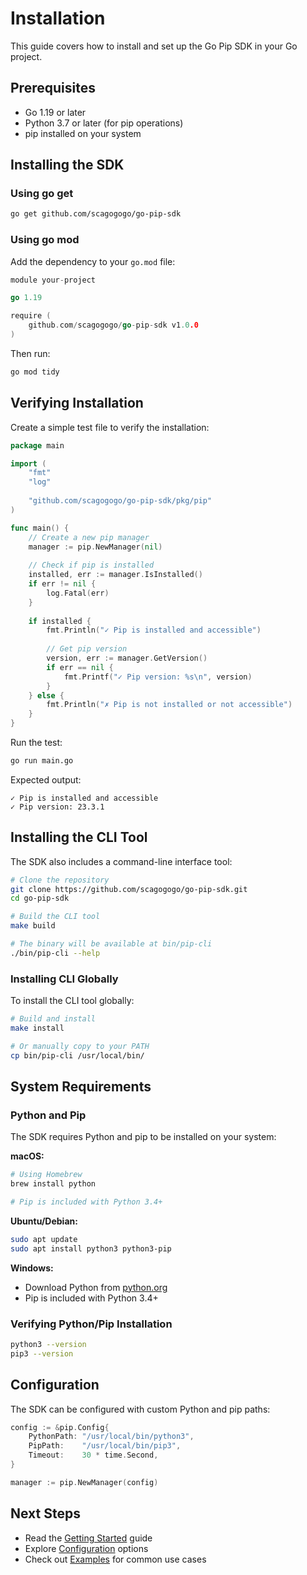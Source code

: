 # Installation

This guide covers how to install and set up the Go Pip SDK in your Go project.

## Prerequisites

- Go 1.19 or later
- Python 3.7 or later (for pip operations)
- pip installed on your system

## Installing the SDK

### Using go get

```bash
go get github.com/scagogogo/go-pip-sdk
```

### Using go mod

Add the dependency to your `go.mod` file:

```go
module your-project

go 1.19

require (
    github.com/scagogogo/go-pip-sdk v1.0.0
)
```

Then run:

```bash
go mod tidy
```

## Verifying Installation

Create a simple test file to verify the installation:

```go
package main

import (
    "fmt"
    "log"
    
    "github.com/scagogogo/go-pip-sdk/pkg/pip"
)

func main() {
    // Create a new pip manager
    manager := pip.NewManager(nil)
    
    // Check if pip is installed
    installed, err := manager.IsInstalled()
    if err != nil {
        log.Fatal(err)
    }
    
    if installed {
        fmt.Println("✓ Pip is installed and accessible")
        
        // Get pip version
        version, err := manager.GetVersion()
        if err == nil {
            fmt.Printf("✓ Pip version: %s\n", version)
        }
    } else {
        fmt.Println("✗ Pip is not installed or not accessible")
    }
}
```

Run the test:

```bash
go run main.go
```

Expected output:
```
✓ Pip is installed and accessible
✓ Pip version: 23.3.1
```

## Installing the CLI Tool

The SDK also includes a command-line interface tool:

```bash
# Clone the repository
git clone https://github.com/scagogogo/go-pip-sdk.git
cd go-pip-sdk

# Build the CLI tool
make build

# The binary will be available at bin/pip-cli
./bin/pip-cli --help
```

### Installing CLI Globally

To install the CLI tool globally:

```bash
# Build and install
make install

# Or manually copy to your PATH
cp bin/pip-cli /usr/local/bin/
```

## System Requirements

### Python and Pip

The SDK requires Python and pip to be installed on your system:

**macOS:**
```bash
# Using Homebrew
brew install python

# Pip is included with Python 3.4+
```

**Ubuntu/Debian:**
```bash
sudo apt update
sudo apt install python3 python3-pip
```

**Windows:**
- Download Python from [python.org](https://www.python.org/downloads/)
- Pip is included with Python 3.4+

### Verifying Python/Pip Installation

```bash
python3 --version
pip3 --version
```

## Configuration

The SDK can be configured with custom Python and pip paths:

```go
config := &pip.Config{
    PythonPath: "/usr/local/bin/python3",
    PipPath:    "/usr/local/bin/pip3",
    Timeout:    30 * time.Second,
}

manager := pip.NewManager(config)
```

## Next Steps

- Read the [Getting Started](./getting-started.md) guide
- Explore [Configuration](./configuration.md) options
- Check out [Examples](../examples/) for common use cases

